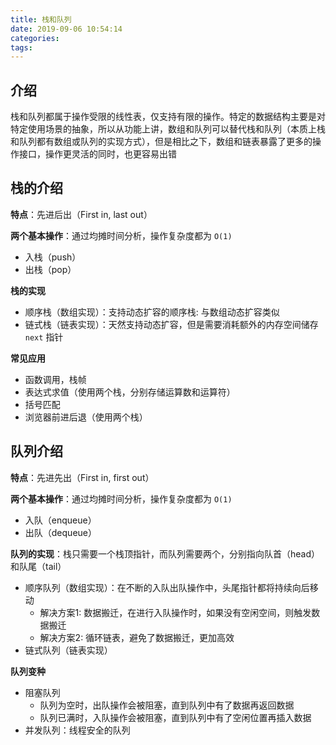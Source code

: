 ```yaml
---
title: 栈和队列
date: 2019-09-06 10:54:14
categories: 
tags:
---
```

## 介绍
栈和队列都属于操作受限的线性表，仅支持有限的操作。特定的数据结构主要是对特定使用场景的抽象，所以从功能上讲，数组和队列可以替代栈和队列（本质上栈和队列都有数组或队列的实现方式），但是相比之下，数组和链表暴露了更多的操作接口，操作更灵活的同时，也更容易出错

## 栈的介绍
**特点**：先进后出（First in, last out）

**两个基本操作**：通过均摊时间分析，操作复杂度都为 `O(1)`
- 入栈（push）
- 出栈（pop）

**栈的实现**
- 顺序栈（数组实现）：支持动态扩容的顺序栈: 与数组动态扩容类似
- 链式栈（链表实现）：天然支持动态扩容，但是需要消耗额外的内存空间储存 `next` 指针

**常见应用**
- 函数调用，栈帧
- 表达式求值（使用两个栈，分别存储运算数和运算符）
- 括号匹配
- 浏览器前进后退（使用两个栈）

## 队列介绍
**特点**：先进先出（First in, first out）

**两个基本操作**：通过均摊时间分析，操作复杂度都为 `O(1)`
- 入队（enqueue）
- 出队（dequeue）

**队列的实现**：栈只需要一个栈顶指针，而队列需要两个，分别指向队首（head）和队尾（tail）
- 顺序队列（数组实现）：在不断的入队出队操作中，头尾指针都将持续向后移动
    + 解决方案1: 数据搬迁，在进行入队操作时，如果没有空闲空间，则触发数据搬迁
    + 解决方案2: 循环链表，避免了数据搬迁，更加高效
- 链式队列（链表实现） 

**队列变种**
- 阻塞队列
    + 队列为空时，出队操作会被阻塞，直到队列中有了数据再返回数据
    + 队列已满时，入队操作会被阻塞，直到队列中有了空闲位置再插入数据
- 并发队列：线程安全的队列


